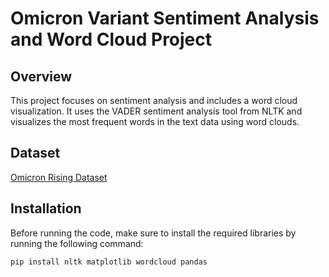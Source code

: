 # Omicron Variant Sentiment Analysis and Word Cloud Project

## Overview
This project focuses on sentiment analysis and includes a word cloud visualization. It uses the VADER sentiment analysis tool from NLTK and visualizes the most frequent words in the text data using word clouds.

## Dataset
[Omicron Rising Dataset](https://www.kaggle.com/datasets/gpreda/omicron-rising/)

## Installation
Before running the code, make sure to install the required libraries by running the following command:

```bash
pip install nltk matplotlib wordcloud pandas
